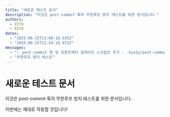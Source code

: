 ```yaml
---
title: "새로운 테스트 문서"
description: "이것은 post-commit 훅의 무한루프 방지 테스트를 위한 문서입니다."
authors:
  - XIYO
  - XIYO
dates:
  - "2025-06-15T13:00:10.535Z"
  - "2025-06-15T12:54:10.972Z"
messages:
  - "✨ post-commit 훅 및 프론트매터 업데이트 스크립트 추가 - .husky/post-commit: 무한루프 방지 및 프론트매터 업데이트 실행 - scripts/update-frontmatter-postcommit.js: 마지막 커밋에서 변경된 마크다운 파일의 프론트매터 자동 업데이트 기능 구현"
  - "무한루프 방지 테스트"
---
```

# 새로운 테스트 문서

이것은 post-commit 훅의 무한루프 방지 테스트를 위한 문서입니다.

이번에는 제대로 작동할 것입니다!
